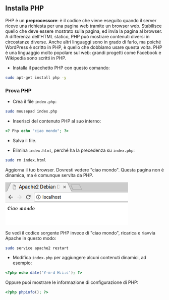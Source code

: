 ## Installa PHP

PHP è un **preprocessore**: è il codice che viene eseguito quando il server riceve una richiesta per una pagina web tramite un browser web. Stabilisce quello che deve essere mostrato sulla pagina, ed invia la pagina al browser. A differenza dell'HTML statico, PHP può mostrare contenuti diversi in circostanze diverse. Anche altri linguaggi sono in grado di farlo, ma poiché WordPress è scritto in PHP, è quello che dobbiamo usare questa volta. PHP è una linguaggio molto popolare sul web: grandi progetti come Facebook e Wikipedia sono scritti in PHP.

+ Installa il pacchetto PHP con questo comando:

```bash
sudo apt-get install php -y
```

### Prova PHP

+ Crea il file `index.php`:

```bash
sudo mousepad index.php
```

+ Inserisci del contenuto PHP al suo interno:

```php
<? Php echo "ciao mondo"; ?>
```

+ Salva il file.

+ Elimina `index.html`, perché ha la precedenza su `index.php`:

```bash
sudo rm index.html
```

Aggiorna il tuo browser. Dovresti vedere "ciao mondo". Questa pagina non è dinamica, ma è comunque servita da PHP.

![ciao mondo](images/apache-hello-world.png)

Se vedi il codice sorgente PHP invece di "ciao mondo", ricarica e riavvia Apache in questo modo:

```bash
sudo service apache2 restart
```

+ Modifica `index.php` per aggiungere alcuni contenuti dinamici, ad esempio:

```php
<?php echo date('Y-m-d H:i:s'); ?>
```

Oppure puoi mostrare le informazione di configurazione di PHP:

```php
<?php phpinfo(); ?>
```
